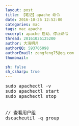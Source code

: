 ```yaml
---
layout: post
title: 【笔记】apache 命令
date: 2016-10-26 12:52:00
categories: mac
tags: mac apache
excerpt: apache 启动、停止命令
thread: 20161026125200
author: 大海明月
authorQQ: 593705098
authorEmail: zengfeng75@qq.com
thumbnail:

sh: false
sh_csharp: true
---
```





<pre>
sudo apachectl -v
sudo apachectl start
sudo apachectl stop


// 查看用户组
dscacheutil -q group
</pre>
